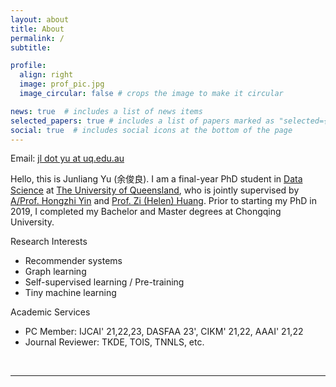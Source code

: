 ```yaml
---
layout: about
title: About
permalink: /
subtitle:

profile:
  align: right
  image: prof_pic.jpg
  image_circular: false # crops the image to make it circular

news: true  # includes a list of news items
selected_papers: true # includes a list of papers marked as "selected={true}"
social: true  # includes social icons at the bottom of the page
---
```

Email: <a href="mailto:jl.yu@uq.edu.au">jl dot yu at uq.edu.au</a> 

Hello, this is Junliang Yu (余俊良). I am a final-year PhD student in [Data Science](https://itee.uq.edu.au/data-science) at [The University of Queensland](https://www.uq.edu.au/), who is jointly supervised by [A/Prof. Hongzhi Yin](https://sites.google.com/view/hongzhi-yin/home) and [Prof. Zi (Helen) Huang](https://staff.itee.uq.edu.au/huang/). Prior to starting my PhD in 2019, I completed my Bachelor and Master degrees at Chongqing University. 

Research Interests
+ Recommender systems
+ Graph learning
+ Self-supervised learning / Pre-training
+ Tiny machine learning

Academic Services
+ PC Member: IJCAI' 21,22,23, DASFAA 23', CIKM' 21,22, AAAI' 21,22
+ Journal Reviewer: TKDE, TOIS, TNNLS, etc.

<br>
<hr>
